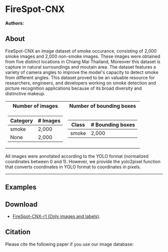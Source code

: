 # FireSpot-CNX

**Authors:** 

## About

FireSpot-CNX  an image dataset of smoke occurance, consisting of 2,000 smoke images and 2,000 non-smoke images. These images were obtained from five distinct locations in Chiang Mai Thailand,  Moreover this dataset is capture in natural surroundings and moutain area. The dataset features a variety of camera angles to improve the model's capacity to detect smoke from different angles. This dataset proved to be an valuable resource for researchers, engineers, and developers working on smoke detection and picture recognition applications because of its broad diversity and distinctive makeup.

<div align="center">
<table>
  <tr>
    <th>Number of images</th>
    <th>Number of bounding boxes</th>
  </tr>
 
  <tr><td>

  | Category | # Images |
  | ------------- | ------------- |
  | smoke  | 2,000 |
  | None  | 2,000  |

  </td><td>

  | Class | # Bounding boxes |
  | ------------- | ------------- |
  | smoke  | 2,000 |

  </td></tr> 
</table>
</div>

All images were annotated according to the YOLO format (normalized coordinates between 0 and 1). 
However, we provide the yolo2pixel function that converts coordinates in YOLO format to coordinates in pixels.

***

## Examples

<div align="center">

</div>


## Download

* [FireSpot-CNX-r1 (Only images and labels)](https://www.dropbox.com/scl/fo/jpheymj5odn3xkrkt29r2/h?rlkey=ely1wck6qoqok9x6nf9on568m&dl=0).

## Citation

Please cite the following paper if you use our image database:

